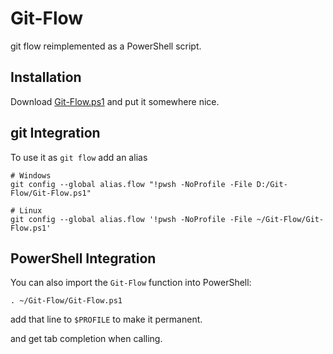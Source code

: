 # Git-Flow

git flow reimplemented as a PowerShell script.

## Installation

Download [Git-Flow.ps1](Git-Flow.ps1) and put it somewhere nice.

## git Integration

To use it as `git flow` add an alias

    # Windows
    git config --global alias.flow "!pwsh -NoProfile -File D:/Git-Flow/Git-Flow.ps1"

    # Linux
    git config --global alias.flow '!pwsh -NoProfile -File ~/Git-Flow/Git-Flow.ps1'

## PowerShell Integration

You can also import the `Git-Flow` function into PowerShell:

    . ~/Git-Flow/Git-Flow.ps1

add that line to `$PROFILE` to make it permanent.

and get tab completion when calling.